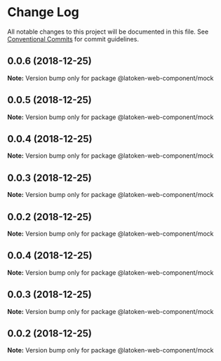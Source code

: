 # Change Log

All notable changes to this project will be documented in this file.
See [Conventional Commits](https://conventionalcommits.org) for commit guidelines.

## 0.0.6 (2018-12-25)

**Note:** Version bump only for package @latoken-web-component/mock





## 0.0.5 (2018-12-25)

**Note:** Version bump only for package @latoken-web-component/mock





## 0.0.4 (2018-12-25)

**Note:** Version bump only for package @latoken-web-component/mock





## 0.0.3 (2018-12-25)

**Note:** Version bump only for package @latoken-web-component/mock





## 0.0.2 (2018-12-25)

**Note:** Version bump only for package @latoken-web-component/mock





## 0.0.4 (2018-12-25)

**Note:** Version bump only for package @latoken-web-component/mock





## 0.0.3 (2018-12-25)

**Note:** Version bump only for package @latoken-web-component/mock





## 0.0.2 (2018-12-25)

**Note:** Version bump only for package @latoken-web-component/mock
